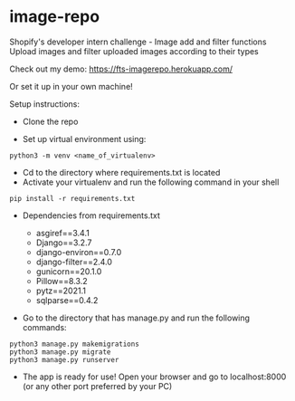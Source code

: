 # image-repo

Shopify's developer intern challenge - Image add and filter functions
Upload images and filter uploaded images according to their types

Check out my demo: https://fts-imagerepo.herokuapp.com/

Or set it up in your own machine!

Setup instructions:

- Clone the repo

- Set up virtual environment using:
``` 
python3 -m venv <name_of_virtualenv>
```
- Cd to the directory where requirements.txt is located
- Activate your virtualenv and run the following command in your shell
```
pip install -r requirements.txt
```
- Dependencies from requirements.txt
  - asgiref==3.4.1
  - Django==3.2.7
  - django-environ==0.7.0
  - django-filter==2.4.0
  - gunicorn==20.1.0
  - Pillow==8.3.2
  - pytz==2021.1
  - sqlparse==0.4.2

- Go to the directory that has manage.py and run the following commands:
```
python3 manage.py makemigrations
python3 manage.py migrate
python3 manage.py runserver
```
- The app is ready for use! 
Open your browser and go to localhost:8000 (or any other port preferred by your PC)
